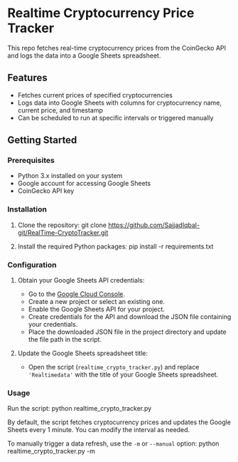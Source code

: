 # Realtime Cryptocurrency Price Tracker

This repo fetches real-time cryptocurrency prices from the CoinGecko API and logs the data into a Google Sheets spreadsheet.

## Features

- Fetches current prices of specified cryptocurrencies
- Logs data into Google Sheets with columns for cryptocurrency name, current price, and timestamp
- Can be scheduled to run at specific intervals or triggered manually

## Getting Started

### Prerequisites

- Python 3.x installed on your system
- Google account for accessing Google Sheets
- CoinGecko API key 

### Installation

1. Clone the repository:
git clone https://github.com/SajjadIqbal-git/RealTime-CryptoTracker.git


2. Install the required Python packages:
pip install -r requirements.txt


### Configuration

1. Obtain your Google Sheets API credentials:
   - Go to the [Google Cloud Console](https://console.cloud.google.com/).
   - Create a new project or select an existing one.
   - Enable the Google Sheets API for your project.
   - Create credentials for the API and download the JSON file containing your credentials.
   - Place the downloaded JSON file in the project directory and update the file path in the script.

2. Update the Google Sheets spreadsheet title:
   - Open the script (`realtime_crypto_tracker.py`) and replace `'Realtimedata'` with the title of your Google Sheets spreadsheet.

### Usage

Run the script:
python realtime_crypto_tracker.py


By default, the script fetches cryptocurrency prices and updates the Google Sheets every 1 minute. You can modify the interval as needed.

To manually trigger a data refresh, use the `-m` or `--manual` option:
python realtime_crypto_tracker.py -m
